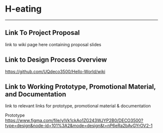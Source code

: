 # H-eating
***
## Link To Project Proposal
link to wiki page here containing proposal slides

## Link to Design Process Overview
https://github.com/UQdeco3500/Hello-World/wiki

## Link to Working Prototype, Promotional Material, and Documentation  
link to relevant links for prototype, promotional material & documentation

Prototype
https://www.figma.com/file/ylVk1ckAo1ZG243WJYP2B0/DECO3500?type=design&node-id=101%3A2&mode=design&t=nP6eRa2bAvGYrOV2-1
